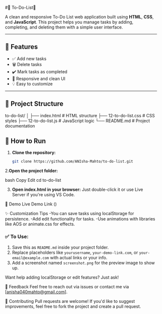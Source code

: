 #📝 To-Do-List📝

A clean and responsive To-Do List web application built using **HTML**, **CSS**, and **JavaScript**. This project helps you manage tasks by adding, completing, and deleting them with a simple user interface.

---

## 🚀 Features

- ✅ Add new tasks
- 🗑️ Delete tasks
- ✔️ Mark tasks as completed
- 🎨 Responsive and clean UI
- 💡 Easy to customize

---

## 📁 Project Structure
to-do-list/
│
├── index.html # HTML structure
├── 12-to-do-list.css # CSS styles
├── 12-to-do-list.js # JavaScript logic
└── README.md # Project documentation

## 🔧 How to Run

1. **Clone the repository:**
   ```bash
   git clone https://github.com/ANIsha-Mahto/to-do-list.git

2.**Open the project folder:**

bash
Copy
Edit
cd to-do-list

3. **Open index.html in your browser:**
Just double-click it or use Live Server if you're using VS Code.


🌟 Demo
Live Demo Link ()


✨ Customization Tips
      -You can save tasks using localStorage for persistence.
      -Add edit functionality for tasks.
      -Use animations with libraries like AOS or animate.css for effects.


### ✅ To Use:

1. Save this as `README.md` inside your project folder.
2. Replace placeholders like `yourusername`, `your-demo-link.com`, or `your-email@example.com` with actual links or your info.
3. Add a screenshot named `screenshot.png` for the preview image to show up.

Want help adding localStorage or edit features? Just ask!


💬 Feedback
Feel free to reach out via issues or contact me via [anisha040mahto@gmail.com].


🙌 Contributing
Pull requests are welcome! If you'd like to suggest improvements, feel free to fork the project and create a pull request.
